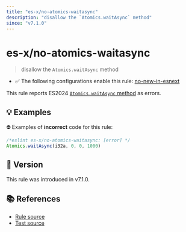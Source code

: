```yaml
---
title: "es-x/no-atomics-waitasync"
description: "disallow the `Atomics.waitAsync` method"
since: "v7.1.0"
---
```


# es-x/no-atomics-waitasync
> disallow the `Atomics.waitAsync` method

- ✅ The following configurations enable this rule: [no-new-in-esnext]

This rule reports ES2024 [`Atomics.waitAsync` method](https://github.com/tc39/proposal-atomics-wait-async) as errors.

## 💡 Examples

⛔ Examples of **incorrect** code for this rule:

<eslint-playground type="bad">

```js
/*eslint es-x/no-atomics-waitasync: [error] */
Atomics.waitAsync(i32a, 0, 0, 1000)
```

</eslint-playground>

## 🚀 Version

This rule was introduced in v7.1.0.

## 📚 References

- [Rule source](https://github.com/eslint-community/eslint-plugin-es-x/blob/master/lib/rules/no-atomics-waitasync.js)
- [Test source](https://github.com/eslint-community/eslint-plugin-es-x/blob/master/tests/lib/rules/no-atomics-waitasync.js)

[no-new-in-esnext]: ../configs/index.md#no-new-in-esnext
